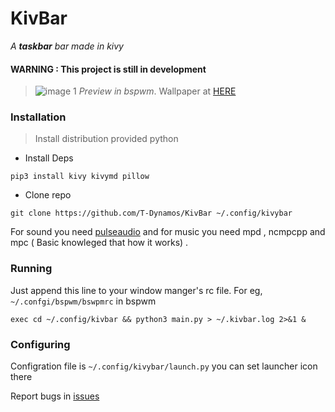 # KivBar
*A **taskbar** bar made in kivy*

#### WARNING : This project is still in development

> ![image 1](https://user-images.githubusercontent.com/68729523/190897762-8a78bbd1-3926-4100-8932-f5a1e451ee42.png)
> _Preview in bspwm_. Wallpaper at [HERE](https://cdna.artstation.com/p/assets/images/images/014/306/200/large/c-home-akalil.jpg?1543420107)

### Installation 

> Install distribution provided python

* Install Deps
```shell
pip3 install kivy kivymd pillow
```
* Clone repo
```shell
git clone https://github.com/T-Dynamos/KivBar ~/.config/kivybar
```

For sound you need [pulseaudio](http://pulseaudio.org/)
and for music you need mpd , ncmpcpp and mpc ( Basic knowleged that how it works) .

### Running

Just append this line to your window manger's rc file. For eg, `~/.confgi/bspwm/bswpmrc` in bspwm

```shell
exec cd ~/.config/kivbar && python3 main.py > ~/.kivbar.log 2>&1 &
```

### Configuring

Configration file is `~/.config/kivybar/launch.py` you can set launcher icon there


Report bugs in [issues](https://github.com/T-Dynamos/KivBar/issues)
